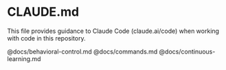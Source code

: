 # CLAUDE.md

This file provides guidance to Claude Code (claude.ai/code) when working with code in this repository.

@docs/behavioral-control.md
@docs/commands.md
@docs/continuous-learning.md